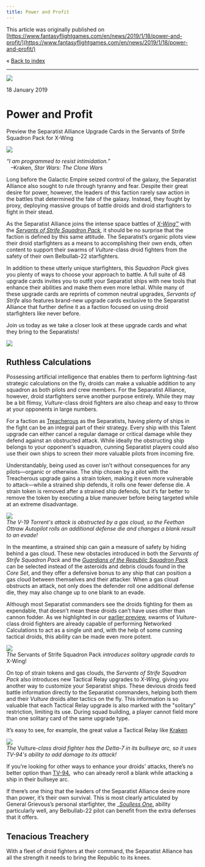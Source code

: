 ```yaml
---
title: Power and Profit
---
```


This article was originally published on [https://www.fantasyflightgames.com/en/news/2019/1/18/power-and-profit/](https://www.fantasyflightgames.com/en/news/2019/1/18/power-and-profit/)

&laquo; [Back to index](../index.md)

---

![](swz29_preview2.jpg)

18 January 2019

Power and Profit
================

Preview the Separatist Alliance Upgrade Cards in the Servants of Strife Squadron Pack for X-Wing

![](swz29_box_left.png)

_“I am programmed to resist intimidation.”_  
   –Kraken, _Star Wars: The Clone Wars_

Long before the Galactic Empire seized control of the galaxy, the Separatist Alliance also sought to rule through tyranny and fear. Despite their great desire for power, however, the leaders of this faction rarely saw action in the battles that determined the fate of the galaxy. Instead, they fought by proxy, deploying massive groups of battle droids and droid starfighters to fight in their stead.  

As the Separatist Alliance joins the intense space battles of [_X-Wing_™](https://www.fantasyflightgames.com/en/products/x-wing-second-edition/) with the _[Servants of Strife Squadron Pack](https://www.fantasyflightgames.com/en/products/x-wing-second-edition/products/servants-strife-squadron-pack/)_, it should be no surprise that the faction is defined by this same attitude. The Separatist’s organic pilots view their droid starfighters as a means to accomplishing their own ends, often content to support their swarms of _Vulture_\-class droid fighters from the safety of their own Belbullab-22 starfighters.

In addition to these utterly unique starfighters, this _Squadron Pack_ gives you plenty of ways to choose your approach to battle. A full suite of 48 upgrade cards invites you to outfit your Separatist ships with new tools that enhance their abilities and make them even more lethal. While many of these upgrade cards are reprints of common neutral upgrades, _Servants of Strife_ also features brand-new upgrade cards exclusive to the Separatist Alliance that further define it as a faction focused on using droid starfighters like never before.

Join us today as we take a closer look at these upgrade cards and what they bring to the Separatists!

![](swz29_spread.png)

Ruthless Calculations
---------------------

Possessing artificial intelligence that enables them to perform lightning-fast strategic calculations on the fly, droids can make a valuable addition to any squadron as both pilots and crew members. For the Separatist Alliance, however, droid starfighters serve another purpose entirely. While they may be a bit flimsy, _Vulture_\-class droid fighters are also cheap and easy to throw at your opponents in large numbers.

For a faction as [Treacherous](swz29_a2_treacherous.png) as the Separatists, having plenty of ships in the fight can be an integral part of their strategy. Every ship with this Talent upgrade can either cancel a regular damage or critical damage while they defend against an obstructed attack. While ideally the obstructing ship belongs to your opponent's squadron, cunning Separatist players could also use their own ships to screen their more valuable pilots from incoming fire.

Understandably, being used as cover isn’t without consequences for any pilots—organic or otherwise. The ship chosen by a pilot with the Treacherous upgrade gains a strain token, making it even more vulnerable to attack—while a strained ship defends, it rolls one fewer defense die. A strain token is removed after a strained ship defends, but it’s far better to remove the token by executing a blue maneuver before being targeted while at an extreme disadvantage.

![](swz29_diagram2_a2.jpg)  
_The V-19 Torrent's attack is obstructed by a gas cloud, so the Feethan Ottraw Autopilot rolls an additional defense die and changes a blank result to an evade!_

In the meantime, a strained ship can gain a measure of safety by hiding behind a gas cloud. These new obstacles introduced in both the _Servants of Strife Squadron Pack_ and the _[Guardians of the Republic Squadron Pack](https://www.fantasyflightgames.com/en/products/x-wing-second-edition/products/guardians-republic-squadron-pack/)_ can be selected instead of the asteroids and debris clouds found in the _Core Set_, and they offer a defensive bonus to any ship that can position a gas cloud between themselves and their attacker. When a gas cloud obstructs an attack, not only does the defender roll one additional defense die, they may also change up to one blank to an evade.

Although most Separatist commanders see the droids fighting for them as expendable, that doesn’t mean these droids can’t have uses other than cannon fodder. As we highlighted in our [earlier preview](https://www.fantasyflightgames.com/en/news/3000/1/1/seize-the-galaxy/), swarms of _Vulture_\-class droid fighters are already capable of performing Networked Calculations to act as a single unit and, with the help of some cunning tactical droids, this ability can be made even more potent.

![](swz29_diagram3_a2.jpg)  
_The_ Servants of Strife Squadron Pack _introduces_ _solitary upgrade cards to_ X-Wing!

On top of strain tokens and gas clouds, the _Servants of Strife Squadron Pack_ also introduces new Tactical Relay upgrades to _X-Wing_, giving you another way to customize your Separatist ships. These devious droids feed battle information directly to the Separatist commanders, helping both them and their _Vulture_ droids alter tactics on the fly. This information is so valuable that each Tactical Relay upgrade is also marked with the "solitary" restriction, limiting its use. During squad building, a player cannot field more than one solitary card of the same upgrade type.

It’s easy to see, for example, the great value a Tactical Relay like [Kraken](swz29_kraken.png)

![](swz29_diagram1_a2.jpg)  
_The_ Vulture-_class droid fighter has the Delta-7 in its bullseye arc, so it uses TV-94's ability to add damage to its attack!_ 

If you’re looking for other ways to enhance your droids' attacks, there’s no better option than [TV-94.](swz29_a2_tv94.png)  who can already reroll a blank while attacking a ship in their bullseye arc.    

If there’s one thing that the leaders of the Separatist Alliance desire more than power, it’s their own survival. This is most clearly articulated by General Grievous’s personal starfighter, the _[_Soulless One_.](swz29_a2_soulless-one.png) ability particularly well, any Belbullab-22 pilot can benefit from the extra defenses that it offers.

Tenacious Treachery
-------------------

With a fleet of droid fighters at their command, the Separatist Alliance has all the strength it needs to bring the Republic to its knees.

[](http://community.fantasyflightgames.com/index.php?/forum/222-x-wing/)